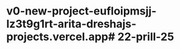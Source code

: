 # v0-new-project-eufloipmsjj-lz3t9g1rt-arita-dreshajs-projects.vercel.app#   2 2 - p r i l l - 2 5  
 
